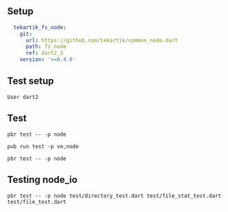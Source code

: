 ## Setup

```yaml
  tekartik_fs_node:
    git:
      url: https://github.com/tekartik/common_node.dart
      path: fs_node
      ref: dart2_3
    version: '>=0.4.0'

```

## Test setup

    User dart2
        
## Test

    pbr test -- -p node
    
    pub run test -p vm,node
    
    pbr test -- -p node
 

## Testing node_io

    pbr test -- -p node test/directory_test.dart test/file_stat_test.dart test/file_test.dart 
